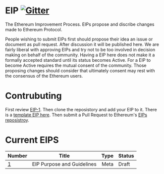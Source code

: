 # EIP [![Gitter](https://badges.gitter.im/Join%20Chat.svg)](https://gitter.im/ethereum/EIPs?utm_source=badge&utm_medium=badge&utm_campaign=pr-badge)
The Ethereum Improvement Process. EIPs propose and discribe changes made to Ethereum Protocol.

People wishing to submit EIPs first should propose their idea an issue or document as pull request. After discussion it will be published here. We are fairly liberal with approving EIPs and try not to be too involved in decision making on behalf of the community. Having a EIP here does not make it a formally accepted standard until its status becomes Active. For a EIP to become Active requires the mutual consent of the community. Those proposing changes should consider that ultimately consent may rest with the consensus of the Ethereum users.

# Contrubuting
First review [EIP-1](EIPS/eip-1.mediawiki). Then clone the reposistory and add your EIP to it. There is a [template EIP here](eip-X.mediawiki). Then submit a Pull Request to Ethereum's [EIPs reposistroy](https://github.com/ethereum/EIPs).

# Current EIPS
| Number        | Title         | Type  | Status |
| ------------- |---------------| -----:| -------|
| [1](EIPS/eip-1.mediawiki)    | EIP Purpose and Guidelines | Meta | Draft |
